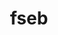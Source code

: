 ---
layout: page
permalink: /fseb/Rudner2023_Function-Space_Regularization_in_Neural_Networks-_A_Probabilistic_Perspective
title: fseb
redirect_from:
  - /fseb/Rudner2023_Function-Space_Regularization_in_Neural_Networks-_A_Probabilistic_Perspective
  - /cv
---